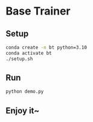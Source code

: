 # Base Trainer

## Setup

```bash
conda create -n bt python=3.10
conda activate bt
./setup.sh
```

## Run

```bash
python demo.py
```

## Enjoy it~
